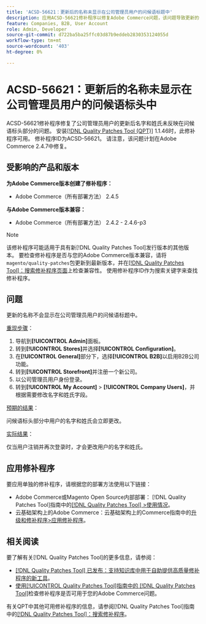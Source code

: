 ```yaml
---
title: 'ACSD-56621：更新后的名称未显示在公司管理员用户的问候语标题中'
description: 应用ACSD-56621修补程序以修复Adobe Commerce问题，该问题导致更新的公司管理员用户的名字和姓氏未反映在问候语标头部分。
feature: Companies, B2B, User Account
role: Admin, Developer
source-git-commit: d722ba5ba25ffc03d87b9eddeb2830353124055d
workflow-type: tm+mt
source-wordcount: '403'
ht-degree: 0%

---
```


# ACSD-56621：更新后的名称未显示在公司管理员用户的问候语标头中

ACSD-56621修补程序修复了公司管理员用户的更新后名字和姓氏未反映在问候语标头部分的问题。 安装[[!DNL Quality Patches Tool (QPT)]](https://experienceleague.adobe.com/en/docs/commerce-knowledge-base/kb/announcements/commerce-announcements/magento-quality-patches-released-new-tool-to-self-serve-quality-patches) 1.1.46时，此修补程序可用。 修补程序ID为ACSD-56621。 请注意，该问题计划在Adobe Commerce 2.4.7中修复。

## 受影响的产品和版本

**为Adobe Commerce版本创建了修补程序：**

* Adobe Commerce（所有部署方法） 2.4.5

**与Adobe Commerce版本兼容：**

* Adobe Commerce（所有部署方法） 2.4.2 - 2.4.6-p3

>[!NOTE]
>
>该修补程序可能适用于具有新[!DNL Quality Patches Tool]发行版本的其他版本。 要检查修补程序是否与您的Adobe Commerce版本兼容，请将`magento/quality-patches`包更新到最新版本，并在[[!DNL Quality Patches Tool]：搜索修补程序页面](https://experienceleague.adobe.com/tools/commerce-quality-patches/index.html)上检查兼容性。 使用修补程序ID作为搜索关键字来查找修补程序。

## 问题

更新的名称不会显示在公司管理员用户的问候语标题中。

<u>重现步骤</u>：

1. 导航到&#x200B;**[!UICONTROL Admin]**&#x200B;面板。
1. 转到&#x200B;**[!UICONTROL Stores]**&#x200B;并选择&#x200B;**[!UICONTROL Configuration]**。
1. 在&#x200B;**[!UICONTROL General]**&#x200B;部分下，选择&#x200B;**[!UICONTROL B2B]**&#x200B;以启用B2B公司功能。
1. 转到&#x200B;**[!UICONTROL Storefront]**&#x200B;并注册一个新公司。
1. 以公司管理员用户身份登录。
1. 转到&#x200B;**[!UICONTROL My Account]** > **[!UICONTROL Company Users]**，并根据需要修改名字和姓氏字段。

<u>预期的结果</u>：

问候语标头部分中用户的名字和姓氏会立即更改。

<u>实际结果</u>：

仅当用户注销并再次登录时，才会更改用户的名字和姓氏。

## 应用修补程序

要应用单独的修补程序，请根据您的部署方法使用以下链接：

* Adobe Commerce或Magento Open Source内部部署： [!DNL Quality Patches Tool]指南中的[[!DNL Quality Patches Tool] >使用情况](https://experienceleague.adobe.com/docs/commerce-operations/tools/quality-patches-tool/usage.html)。
* 云基础架构上的Adobe Commerce：云基础架构上的Commerce指南中的[升级和修补程序>应用修补程序](https://experienceleague.adobe.com/docs/commerce-cloud-service/user-guide/develop/upgrade/apply-patches.html)。

## 相关阅读

要了解有关[!DNL Quality Patches Tool]的更多信息，请参阅：

* [[!DNL Quality Patches Tool] 已发布：支持知识库中用于自助提供高质量修补程序的新工具](https://experienceleague.adobe.com/en/docs/commerce-knowledge-base/kb/announcements/commerce-announcements/magento-quality-patches-released-new-tool-to-self-serve-quality-patches)。
* [使用[!UICONTROL Quality Patches Tool]指南中的 [!DNL Quality Patches Tool]](/help/tools/quality-patches-tool/patches-available-in-qpt/check-patch-for-magento-issue-with-magento-quality-patches.md)检查修补程序是否可用于您的Adobe Commerce问题。


有关QPT中其他可用修补程序的信息，请参阅[!DNL Quality Patches Tool]指南中的[[!DNL Quality Patches Tool]：搜索修补程序](https://experienceleague.adobe.com/tools/commerce-quality-patches/index.html)。
